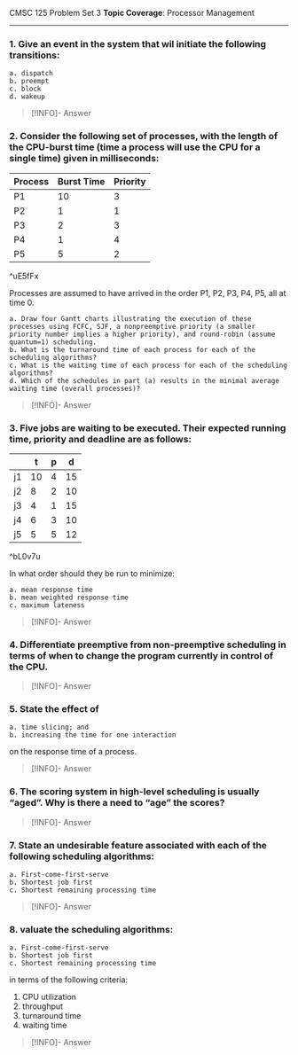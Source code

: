 CMSC 125 Problem Set 3
**Topic Coverage**: Processor Management

---

### 1. Give an event in the system that wil initiate the following transitions:
	a. dispatch
	b. preempt
	c. block
	d. wakeup

> [!INFO]- Answer
> 

### 2. Consider the following set of processes, with the length of the CPU-burst time (time a process will use the CPU for a single time) given in milliseconds:
| Process | Burst Time | Priority |
| ------- | ---------- | -------- |
| P1      | 10         | 3        |
| P2      | 1          | 1        |
| P3      | 2          | 3        |
| P4      | 1          | 4        |
| P5      | 5          | 2         |
^uE5fFx

Processes are assumed to have arrived in the order P1, P2, P3, P4, P5, all at time 0.

	a. Draw four Gantt charts illustrating the execution of these processes using FCFC, SJF, a nonpreemptive priority (a smaller priority number implies a higher priority), and round-robin (assume quantum=1) scheduling.
	b. What is the turnaround time of each process for each of the scheduling algorithms?
	c. What is the waiting time of each process for each of the scheduling algorithms?
	d. Which of the schedules in part (a) results in the minimal average waiting time (overall processes)?

> [!INFO]- Answer
> 

### 3. Five jobs are waiting to be executed. Their expected running time, priority and deadline are as follows:
|     | t   | p   | d   |
| --- | --- | --- | --- |
| j1  | 10  | 4   | 15  |
| j2  | 8   | 2   | 10  |
| j3  | 4   | 1   | 15  |
| j4  | 6   | 3   | 10  |
| j5  | 5   | 5   | 12    |
^bL0v7u

In what order should they be run to minimize:

	a. mean response time
	b. mean weighted response time
	c. maximum lateness

> [!INFO]- Answer
> 

### 4. Differentiate preemptive from non-preemptive scheduling in terms of when to change the program currently in control of the CPU.

> [!INFO]- Answer
> 

### 5. State the effect of
	a. time slicing; and
	b. increasing the time for one interaction
on the response time of a process.

> [!INFO]- Answer
> 

### 6. The scoring system in high-level scheduling is usually “aged”. Why is there a need to “age” the scores?

> [!INFO]- Answer
> 

### 7. State an undesirable feature associated with each of the following scheduling algorithms:
	a. First-come-first-serve
	b. Shortest job first
	c. Shortest remaining processing time

> [!INFO]- Answer
> 

### 8. valuate the scheduling algorithms:
	a. First-come-first-serve
	b. Shortest job first
	c. Shortest remaining processing time
in terms of the following criteria:
1. CPU utilization
2. throughput
3. turnaround time
4. waiting time

> [!INFO]- Answer
> 
